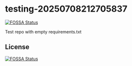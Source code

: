# testing-20250708212705837
[![FOSSA Status](https://app.fossa.com/api/projects/git%2Bgithub.com%2Fkirogum%2Ftesting-20250708212705837.svg?type=shield)](https://app.fossa.com/projects/git%2Bgithub.com%2Fkirogum%2Ftesting-20250708212705837?ref=badge_shield)

Test repo with empty requirements.txt


## License
[![FOSSA Status](https://app.fossa.com/api/projects/git%2Bgithub.com%2Fkirogum%2Ftesting-20250708212705837.svg?type=large)](https://app.fossa.com/projects/git%2Bgithub.com%2Fkirogum%2Ftesting-20250708212705837?ref=badge_large)
